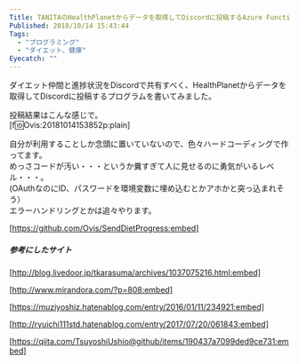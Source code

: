 ```yaml
---
Title: TANITAのHealthPlanetからデータを取得してDiscordに投稿するAzure Functionsを作った
Published: 2018/10/14 15:43:44
Tags:
  - "プログラミング"
  - "ダイエット、健康"
Eyecatch: ""
---
```

ダイエット仲間と進捗状況をDiscordで共有すべく、HealthPlanetからデータを取得してDiscordに投稿するプログラムを書いてみました。  

<!-- more -->
投稿結果はこんな感じで。  
[f:id:Ovis:20181014153852p:plain]

自分が利用することしか念頭に置いていないので、色々ハードコーディングで作ってます。  
めっさコードが汚い・・・というか糞すぎて人に見せるのに勇気がいるレベル・・・。  
(OAuthなのにID、パスワードを環境変数に埋め込むとかアホかと突っ込まれそう）  
エラーハンドリングとかは追々やります。  


[https://github.com/Ovis/SendDietProgress:embed]




##### 参考にしたサイト  

[http://blog.livedoor.jp/tkarasuma/archives/1037075216.html:embed]

[http://www.mirandora.com/?p=808:embed]

[https://muziyoshiz.hatenablog.com/entry/2016/01/11/234921:embed]

[http://ryuichi111std.hatenablog.com/entry/2017/07/20/061843:embed]

[https://qiita.com/TsuyoshiUshio@github/items/190437a7099ded9ce731:embed]

